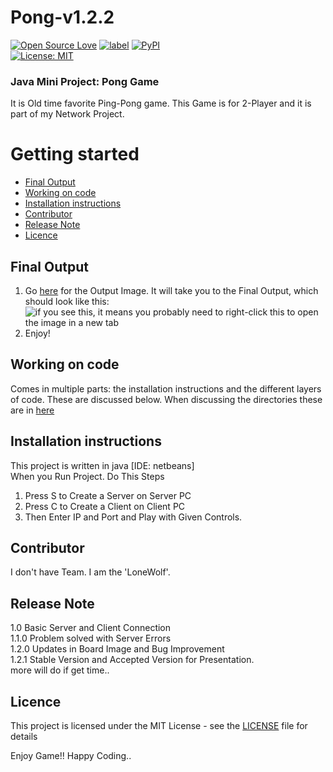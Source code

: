 # Pong-v1.2.2
[![Open Source Love](https://badges.frapsoft.com/os/v2/open-source.svg?v=103)](https://github.com/ellerbrock/open-source-badges/)
[![label](https://img.shields.io/github/issues-raw/badges/shields/website.svg)]()
[![PyPI](https://img.shields.io/pypi/status/Django.svg)]()  
[![License: MIT](https://img.shields.io/badge/License-MIT-yellow.svg)](https://opensource.org/licenses/MIT)


### Java Mini Project: Pong Game <br />
It is Old time favorite Ping-Pong game. This Game is for 2-Player and it is part of my Network Project. <br />

# Getting started
* [Final Output](#final-output)
* [Working on code](#working-on-code)
 * [Installation instructions](#installation-instructions)
 * [Contributor](#contributor)
 * [Release Note](#release-note)
 * [Licence](#licence)

## Final Output

1. Go [here](https://github.com/Jignesh-81726/Pong-v1.2.1/blob/master/background_pong2.png) for the Output Image. It will take you to the Final Output, which should look like this: ![if you see this, it means you probably need to right-click this to open the image in a new tab](../master/background_pong2.png)
2. Enjoy!

## Working on code

Comes in multiple parts: the installation instructions and the different layers of code. These are discussed below. When discussing the directories these are in [here](../master/STRUCTURE.md) 

## Installation instructions

This project is written in java [IDE: netbeans] <br />
When you Run Project. Do This Steps <br />
1. Press S to Create a Server on Server PC
2. Press C to Create a Client on Client PC
3. Then Enter IP and Port and Play with Given Controls. 

## Contributor

I don't have Team. I am the 'LoneWolf'. <br />

## Release Note

1.0 Basic Server and Client Connection<br />
1.1.0 Problem solved with Server Errors<br />
1.2.0 Updates in Board Image and Bug Improvement<br />
1.2.1 Stable Version and Accepted Version for Presentation. <br />
more will do if get time..<br />

## Licence

This project is licensed under the MIT License - see the [LICENSE](../master/LICENSE) file for details<br />

Enjoy Game!! Happy Coding..
